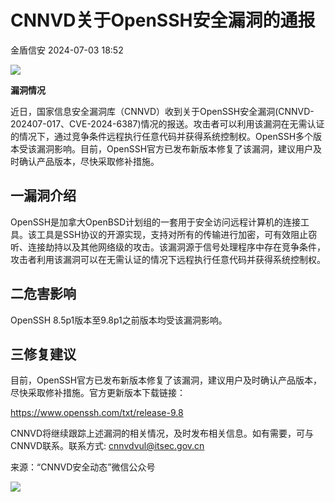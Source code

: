 #  CNNVD关于OpenSSH安全漏洞的通报   
 金盾信安   2024-07-03 18:52  
  
![](https://mmbiz.qpic.cn/mmbiz_gif/73LRor7IX0AqPq8iarlcdhLqVN9LiagyfCNLiam9aCMzcD7zU3lErpjtziczFKApXia9QjXGbgNAcGDgrXxnNjPREeQ/640?wx_fmt=gif&from=appmsg "")  
  
  
  
  
**漏洞情况**  
  
近日，国家信息安全漏洞库（CNNVD）收到关于OpenSSH安全漏洞(CNNVD-202407-017、CVE-2024-6387)情况的报送。攻击者可以利用该漏洞在无需认证的情况下，通过竞争条件远程执行任意代码并获得系统控制权。OpenSSH多个版本受该漏洞影响。目前，OpenSSH官方已发布新版本修复了该漏洞，建议用户及时确认产品版本，尽快采取修补措施。  
  
## 一漏洞介绍  
  
  
OpenSSH是加拿大OpenBSD计划组的一套用于安全访问远程计算机的连接工具。该工具是SSH协议的开源实现，支持对所有的传输进行加密，可有效阻止窃听、连接劫持以及其他网络级的攻击。该漏洞源于信号处理程序中存在竞争条件，攻击者利用该漏洞可以在无需认证的情况下远程执行任意代码并获得系统控制权。  
  
## 二危害影响  
  
  
OpenSSH 8.5p1版本至9.8p1之前版本均受该漏洞影响。  
  
## 三修复建议  
  
  
目前，OpenSSH官方已发布新版本修复了该漏洞，建议用户及时确认产品版本，尽快采取修补措施。官方更新版本下载链接：  
  
https://www.openssh.com/txt/release-9.8  
  
CNNVD将继续跟踪上述漏洞的相关情况，及时发布相关信息。如有需要，可与CNNVD联系。联系方式: cnnvdvul@itsec.gov.cn  
  
来源：“CNNVD安全动态”微信公众号  
  
![](https://mmbiz.qpic.cn/mmbiz_png/73LRor7IX0AqPq8iarlcdhLqVN9LiagyfCB1icibnYmFGicTchdYRdfJs6uEgFV2HhINiaIugEyNmkkzgMaKmgccpwsg/640?wx_fmt=png&from=appmsg "")  
  
  
